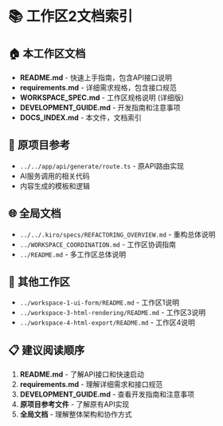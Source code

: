 # 📚 工作区2文档索引

## 🏠 本工作区文档
- **README.md** - 快速上手指南，包含API接口说明
- **requirements.md** - 详细需求规格，包含接口规范
- **WORKSPACE_SPEC.md** - 工作区规格说明 (详细版)
- **DEVELOPMENT_GUIDE.md** - 开发指南和注意事项
- **DOCS_INDEX.md** - 本文件，文档索引

## 🔗 原项目参考
- `../../app/api/generate/route.ts` - 原API路由实现
- AI服务调用的相关代码
- 内容生成的模板和逻辑

## 🌐 全局文档
- `../../.kiro/specs/REFACTORING_OVERVIEW.md` - 重构总体说明
- `../WORKSPACE_COORDINATION.md` - 工作区协调指南
- `../README.md` - 多工作区总体说明

## 🤝 其他工作区
- `../workspace-1-ui-form/README.md` - 工作区1说明
- `../workspace-3-html-rendering/README.md` - 工作区3说明  
- `../workspace-4-html-export/README.md` - 工作区4说明

## 📋 建议阅读顺序
1. **README.md** - 了解API接口和快速启动
2. **requirements.md** - 理解详细需求和接口规范
3. **DEVELOPMENT_GUIDE.md** - 查看开发指南和注意事项
4. **原项目参考文件** - 了解原有API实现
5. **全局文档** - 理解整体架构和协作方式